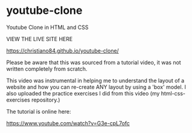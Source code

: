 # youtube-clone
Youtube Clone in HTML and CSS

VIEW THE LIVE SITE HERE

https://christiano84.github.io/youtube-clone/

Please be aware that this was sourced from a tutorial video, it was not written completely from scratch.

This video was instrumental in helping me to understand the layout of a website and how you can re-create ANY layout by using a 'box' model.
I also uploaded the practice exercises I did from this video (my html-css-exercises repository.) 

The tutorial is online here:

https://www.youtube.com/watch?v=G3e-cpL7ofc
